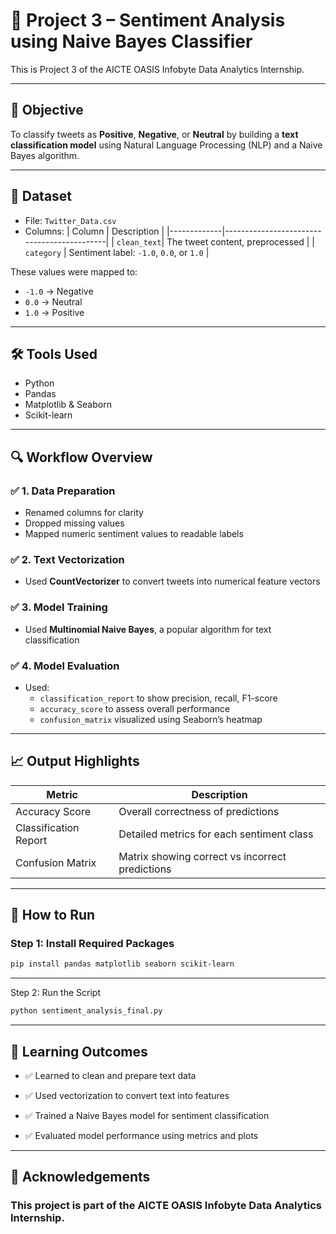 # 🧠 Project 3 – Sentiment Analysis using Naive Bayes Classifier

This is Project 3 of the AICTE OASIS Infobyte Data Analytics Internship.

---

## 📌 Objective

To classify tweets as **Positive**, **Negative**, or **Neutral** by building a **text classification model** using Natural Language Processing (NLP) and a Naive Bayes algorithm.

---

## 📁 Dataset

- File: `Twitter_Data.csv`
- Columns:
  | Column      | Description                                |
  |-------------|--------------------------------------------|
  | `clean_text`| The tweet content, preprocessed            |
  | `category`  | Sentiment label: `-1.0`, `0.0`, or `1.0`   |

These values were mapped to:
- `-1.0` → Negative
- `0.0`  → Neutral
- `1.0`  → Positive

---

## 🛠️ Tools Used

- Python
- Pandas
- Matplotlib & Seaborn
- Scikit-learn

---

## 🔍 Workflow Overview

### ✅ 1. **Data Preparation**
- Renamed columns for clarity
- Dropped missing values
- Mapped numeric sentiment values to readable labels

### ✅ 2. **Text Vectorization**
- Used **CountVectorizer** to convert tweets into numerical feature vectors

### ✅ 3. **Model Training**
- Used **Multinomial Naive Bayes**, a popular algorithm for text classification

### ✅ 4. **Model Evaluation**
- Used:
  - `classification_report` to show precision, recall, F1-score
  - `accuracy_score` to assess overall performance
  - `confusion_matrix` visualized using Seaborn’s heatmap

---

## 📈 Output Highlights

| Metric | Description |
|--------|-------------|
| Accuracy Score | Overall correctness of predictions |
| Classification Report | Detailed metrics for each sentiment class |
| Confusion Matrix | Matrix showing correct vs incorrect predictions |

---

## 🚀 How to Run

### Step 1: Install Required Packages
```bash
pip install pandas matplotlib seaborn scikit-learn
```
---
Step 2: Run the Script
```bash
python sentiment_analysis_final.py
```
---
## 🧠 Learning Outcomes
- ✅ Learned to clean and prepare text data

- ✅ Used vectorization to convert text into features

- ✅ Trained a Naive Bayes model for sentiment classification

- ✅ Evaluated model performance using metrics and plots

---
## 🙌 Acknowledgements
### This project is part of the AICTE OASIS Infobyte Data Analytics Internship.
